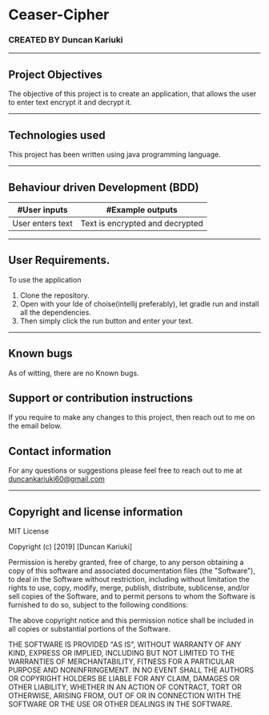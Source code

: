 # Ceaser-Cipher
### CREATED BY  Duncan Kariuki

----------------------------------------------------------------------

## Project Objectives
The objective of this project is to create an application, that allows the user to enter text encrypt it and decrypt it.

----------------------------------------------------------------------

## Technologies used
This project has been written using java programming language.

-----------------------------------------------------------------------------

## Behaviour driven Development (BDD)
|#User inputs   |  #Example outputs |         
|---------------|-------------------|
| User enters text              | Text is encrypted and decrypted  |

---------------------------------------------------------------------------------

## User Requirements.
To use the application
1. Clone the repository.
2. Open with your Ide of choise(intellij preferably), let gradle run and install all the dependencies.
3. Then simply click the run button and enter your text.

---------------------------------------------------------------------

## Known bugs
As of witting, there are no Known bugs.

## Support or contribution instructions
If you require to make any changes to this project, then reach out to me on the email below.

## Contact information
For any questions or suggestions please feel free to reach out to me at duncankariuki60@gmail.com

-----------------------------------------------------------------------------

## Copyright and license information

MIT License

Copyright (c) [2019] [Duncan Kariuki]

Permission is hereby granted, free of charge, to any person obtaining a copy
of this software and associated documentation files (the "Software"), to deal
in the Software without restriction, including without limitation the rights
to use, copy, modify, merge, publish, distribute, sublicense, and/or sell
copies of the Software, and to permit persons to whom the Software is
furnished to do so, subject to the following conditions:

The above copyright notice and this permission notice shall be included in all
copies or substantial portions of the Software.

THE SOFTWARE IS PROVIDED "AS IS", WITHOUT WARRANTY OF ANY KIND, EXPRESS OR
IMPLIED, INCLUDING BUT NOT LIMITED TO THE WARRANTIES OF MERCHANTABILITY,
FITNESS FOR A PARTICULAR PURPOSE AND NONINFRINGEMENT. IN NO EVENT SHALL THE
AUTHORS OR COPYRIGHT HOLDERS BE LIABLE FOR ANY CLAIM, DAMAGES OR OTHER
LIABILITY, WHETHER IN AN ACTION OF CONTRACT, TORT OR OTHERWISE, ARISING FROM,
OUT OF OR IN CONNECTION WITH THE SOFTWARE OR THE USE OR OTHER DEALINGS IN THE
SOFTWARE.
